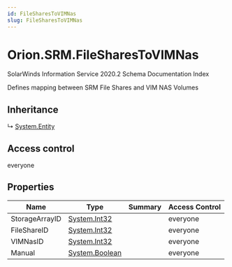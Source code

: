 ```yaml
---
id: FileSharesToVIMNas
slug: FileSharesToVIMNas
---
```


# Orion.SRM.FileSharesToVIMNas

SolarWinds Information Service 2020.2 Schema Documentation Index

Defines mapping between SRM File Shares and VIM NAS Volumes

## Inheritance

↳ [System.Entity](./../System/Entity)

## Access control

everyone

## Properties

| Name | Type | Summary | Access Control |
| ------ | ------ | ------ | ------ |
| StorageArrayID | [System.Int32](https://docs.microsoft.com/en-us/dotnet/api/system.int32) |  | everyone |
| FileShareID | [System.Int32](https://docs.microsoft.com/en-us/dotnet/api/system.int32) |  | everyone |
| VIMNasID | [System.Int32](https://docs.microsoft.com/en-us/dotnet/api/system.int32) |  | everyone |
| Manual | [System.Boolean](https://docs.microsoft.com/en-us/dotnet/api/system.boolean) |  | everyone |

